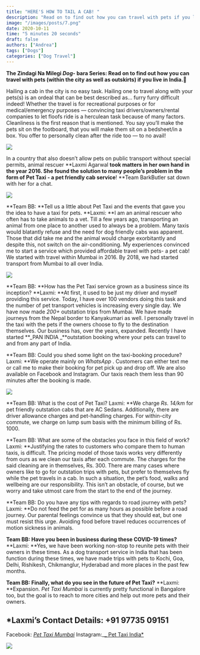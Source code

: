 ```yaml
---
title: "HERE'S HOW TO TAIL A CAB! "
description: "Read on to find out how you can travel with pets if you live in India "
image: "/images/posts/7.png"
date: 2020-10-11
time: "5 minutes 20 seconds"
draft: false
authors: ["Andrea"]
tags: ["Dogs"]
categories: ["Dog Travel"]
---
```


**The Zindagi Na Milegi _Dog-_ bara Series: Read on to find out how you can travel with pets (within the city as well as outskirts) if you live in India.💙**

Hailing a cab in the city is no easy task. Hailing one to travel along with your pets(s) is an ordeal that can be best described as… furry furry difficult indeed! Whether the travel is for recreational purposes or for medical/emergency purposes — convincing taxi drivers/owners/rental companies to let floofs ride is a herculean task because of many factors. Cleanliness is the first reason that is mentioned. You say you’ll make the pets sit on the footboard, that you will make them sit on a bedsheet/in a box. You offer to personally clean after the ride too — to no avail!

![](https://miro.medium.com/max/700/1*Aa4wJJe0BehT2sfFDqV_Pw.jpeg)

In a country that also doesn’t allow pets on public transport without special permits, animal rescuer **Laxmi Agarwal **took matters in her own hand in the year 2016. She found the solution to many people’s problem in the form of **Pet Taxi** - a pet friendly cab service**! **Team BarkButler sat down with her for a chat.

![](https://miro.medium.com/max/700/1*QK-wKKzJvdKvn0zXQcbR1Q.png)

**Team BB: **Tell us a little about Pet Taxi and the events that gave you the idea to have a taxi for pets.
**Laxmi: **I am an animal rescuer who often has to take animals to a vet. Till a few years ago, transporting an animal from one place to another used to always be a problem. Many taxis would blatantly refuse and the need for dog friendly cabs was apparent. Those that did take me and the animal would charge exorbitantly and despite this, not switch on the air-conditioning. My experiences convinced me to start a service which provided affordable travel with pets- a pet cab! We started with travel within Mumbai in 2016. By 2018, we had started transport from Mumbai to all over India.

![](https://miro.medium.com/max/700/1*v41GkPHd3R5BskDDNDdeKg.png)

**Team BB: **How has the Pet Taxi service grown as a business since its inception?
**Laxmi: **At first, it used to be just my driver and myself providing this service. Today, I have over 100 vendors doing this task and the number of pet transport vehicles is increasing every single day. We have now made _200+_ outstation trips from Mumbai. We have made journeys from the Nepal border to Kanyakumari as well. I personally travel in the taxi with the pets if the owners choose to fly to the destination themselves. Our business has, over the years, expanded. Recently I have started **_PAN INDIA _**outstation booking where your pets can travel to and from any part of India.

**Team BB: Could you shed some light on the taxi-booking procedure?
Laxmi: **We operate mainly on _WhatsApp_ . Customers can either text me or call me to make their booking for pet pick up and drop off. We are also available on Facebook and Instagram. Our taxis reach them less than 90 minutes after the booking is made.

![](https://miro.medium.com/max/700/1*r99tZmPxuNM8NEUaKgPp6g.png)

**Team BB: What is the cost of Pet Taxi?
Laxmi: **We charge _Rs. 14/km_ for pet friendly outstation cabs that are AC Sedans. Additionally, there are driver allowance charges and pet-handling charges. For within-city commute, we charge on lump sum basis with the minimum billing of Rs. 1000.

**Team BB: What are some of the obstacles you face in this field of work?
Laxmi: **Justifying the rates to customers who compare them to human taxis, is difficult. The pricing model of those taxis works very differently from ours as we clean our taxis after each commute. The charges for the said cleaning are in themselves, Rs. 300. There are many cases where owners like to go for outstation trips with pets, but prefer to themselves fly while the pet travels in a cab. In such a situation, the pet’s food, walks and wellbeing are our responsibility. This isn’t an obstacle, of course, but we worry and take utmost care from the start to the end of the journey.

**Team BB: Do you have any tips with regards to road journey with pets?
Laxmi: **Do not feed the pet for as many hours as possible before a road journey. Our parental feelings convince us that they should eat, but one must resist this urge. Avoiding food before travel reduces occurrences of motion sickness in animals.

**Team BB: Have you been in business during these COVID-19 times?**
**Laxmi: **Yes, we have been working non-stop to reunite pets with their owners in these times. As a dog transport service in India that has been function during these times, we have made trips with pets to Kochi, Goa, Delhi, Rishikesh, Chikmanglur, Hyderabad and more places in the past few months.

**Team BB: Finally, what do you see in the future of Pet Taxi?**
**Laxmi: **Expansion. _Pet Taxi Mumbai_ is currently pretty functional in Bangalore too, but the goal is to reach to more cities and help out more pets and their owners.

## \*Laxmi’s Contact Details: +91 97735 09151

Facebook: *[*Pet Taxi Mumbai*](https://www.facebook.com/pettaximumbai/)*
Instagram:_[_ Pet Taxi India\*](https://www.instagram.com/pettaxiindia/)

![](https://miro.medium.com/max/700/1*Rp3on1K0j8WeD4pnrgo_BQ.jpeg)
